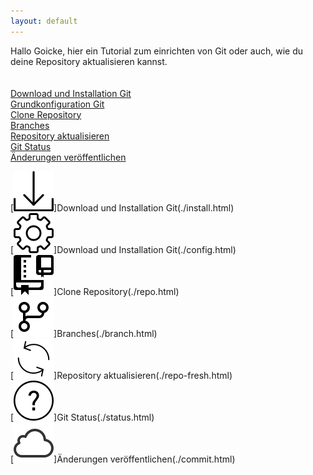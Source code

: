```yaml
---
layout: default
---
```

Hallo Goicke,
hier ein Tutorial zum einrichten von Git oder auch, wie du deine Repository aktualisieren kannst.<br><br><br>
[Download und Installation Git](./install.html)<br>
[Grundkonfiguration Git](./config.html)<br>
[Clone Repository](./repo.html)<br>
[Branches](./branch.html)<br>
[Repository aktualisieren](./repo-fresh.html)<br>
[Git Status](./status.html)<br>
[Änderungen veröffentlichen](./commit.html)

[![Download und Installation Git](./assets/img/download.png)]Download und Installation Git(./install.html)<br>
[![Grundkonfiguration Git](./assets/img/gear.png)]Download und Installation Git(./config.html)<br>
[![Clone Repository](./assets/img/clone.png)]Clone Repository(./repo.html)<br>
[![Branches](./assets/img/branch.png)]Branches(./branch.html)<br>
[![Repository aktualisieren](./assets/img/refresh.png)]Repository aktualisieren(./repo-fresh.html)<br>
[![Git Status](./assets/img/help.png)]Git Status(./status.html)<br>
[![Änderungen veröffentlichen](./assets/img/cloud.png)]Änderungen veröffentlichen(./commit.html)